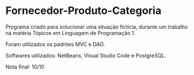 # Fornecedor-Produto-Categoria

Programa criado para solucionar uma situação fictícia, durante um trabalho na matéria Tópicos em Linguagem de Programação 1.

Foram utilizados os padrões MVC e DAO.

Softwares utilizados: NetBeans, Visual Studio Code e PostgreSQL.

Nota final: 10/10
